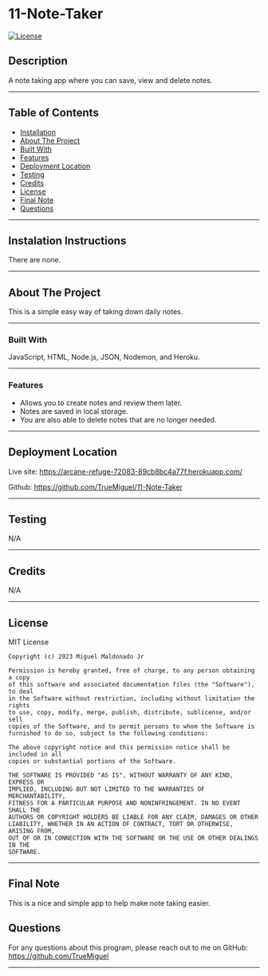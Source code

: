 # 11-Note-Taker
<!-- Title  -->
[![License](https://img.shields.io/badge/license-MIT-blue.svg)](https://opensource.org/licenses/MIT)
<!-- Title  -->

## Description
A note taking app where you can save, view and delete notes.

---

## Table of Contents

<!-- Table of Contents -->

- [Installation](#installation)
- [About The Project](#about_project)
- [Built With](#built_with)
- [Features](#features)
- [Deployment Location](#deployment_location)
- [Testing](#testing)
- [Credits](#credits)
- [License](#license)
- [Final Note](#final_note)
- [Questions](#questions)

---

## Instalation Instructions <a id="installation"></a>
There are none. 

---

## About The Project <a id="about_project"></a>
<!-- About the Project -->
This is a simple easy way of taking down daily notes.

---

### Built With <a id="built_with"></a>
<!-- Built With -->
JavaScript, HTML, Node.js, JSON, Nodemon, and Heroku.

---

### Features <a id="features"></a>
<!-- Features -->

* Allows you to create notes and review them later.
* Notes are saved in local storage. 
* You are also able to delete notes that are no longer needed. 

---

## Deployment Location <a id="deployment_location"></a>

<!-- Deployment Location -->
Live site: https://arcane-refuge-72083-89cb8bc4a77f.herokuapp.com/

Github: https://github.com/TrueMiguel/11-Note-Taker

<!-- screen shot example of project -->
<!-- ![Page on start up](assets/Images/screen-shot1.JPG) -->

---

## Testing <a id="testing"></a>
N/A

---

## Credits <a id="credits"></a>
N/A

---

## License <a id="license"></a>
MIT License

    Copyright (c) 2023 Miguel Maldonado Jr
    
    Permission is hereby granted, free of charge, to any person obtaining a copy
    of this software and associated documentation files (the "Software"), to deal
    in the Software without restriction, including without limitation the rights
    to use, copy, modify, merge, publish, distribute, sublicense, and/or sell
    copies of the Software, and to permit persons to whom the Software is
    furnished to do so, subject to the following conditions:
    
    The above copyright notice and this permission notice shall be included in all
    copies or substantial portions of the Software.
    
    THE SOFTWARE IS PROVIDED "AS IS", WITHOUT WARRANTY OF ANY KIND, EXPRESS OR
    IMPLIED, INCLUDING BUT NOT LIMITED TO THE WARRANTIES OF MERCHANTABILITY,
    FITNESS FOR A PARTICULAR PURPOSE AND NONINFRINGEMENT. IN NO EVENT SHALL THE
    AUTHORS OR COPYRIGHT HOLDERS BE LIABLE FOR ANY CLAIM, DAMAGES OR OTHER
    LIABILITY, WHETHER IN AN ACTION OF CONTRACT, TORT OR OTHERWISE, ARISING FROM,
    OUT OF OR IN CONNECTION WITH THE SOFTWARE OR THE USE OR OTHER DEALINGS IN THE
    SOFTWARE.

---

## Final Note <a id="final_note"></a>
<!-- Final Note -->
This is a nice and simple app to help make note taking easier. 

## Questions <a id="questions"></a>
For any questions about this program, please reach out to me on GitHub: https://github.com/TrueMiguel

---
    